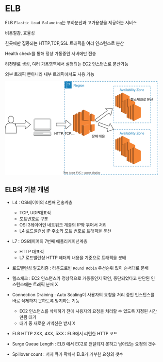 # ELB

ELB `Elastic Load Balancing`는 부하분산과 고가용성을 제공하는 서비스

비용절감, 효율성

한곳에만 집중되는 HTTP,TCP,SSL 트래픽을 여러 인스턴스로 분산

Health check를 통해 정상 가동중인 서버에만 전송

리전별로 생성, 여러 가용영역에서 실행되는 EC2 인스턴스로 분산가능

외부 트래픽 뿐아니라 내부 트래픽에서도 사용 가능

![ELB](../../images/AWS/AWS_ELB.drawio.svg)

## ELB의 기본 개념

- L4 : OSI레이어의 4번째 전송계층 
    - TCP, UDP대표적 
    - 포트번호로 구분
    - OSI 3레이어인 네트워크 계층의 IP와 묶어서 처리
    - L4 로드밸런싱 IP 주소와 포트 번호로 트래픽을 분산

- L7 : OSI레이어의 7번째 애플리케이션계층 
    - HTTP 대표적
    - L7 로드밸런싱 HTTP 헤더의 내용을 기준으로 트래픽을 분배

- 로드밸런싱 알고리즘 : 라운드로빈 `Round Robin` 우선순위 없이 순서대로 분배

- 헬스체크 : EC2 인스턴스가 정상적으로 가동중인지 확인, 중단되었다고 판단된 인스턴스에는 트래픽 분배 X

- Connection Draining : Auto Scaling이 사용자의 요청을 처리 중인 인스턴스를 바로 삭제하지 못하도록 방지하는 기능

    - EC2 인스턴스를 삭제하기 전에 사용자의 요청을 처리할 수 있도록 지정된 시간 만큼 대기
    - 대기 중 새로운 커넥션은 받지 X

- ELB HTTP 2XX, 4XX, 5XX : ELB에서 리턴한 HTTP 코드

- Surge Queue Length : ELB 에서 EC2로 전달되지 못하고 남아있는 요청의 갯수

- Spillover count : 서지 큐가 꽉차서 ELB가 거부한 요청의 갯수 